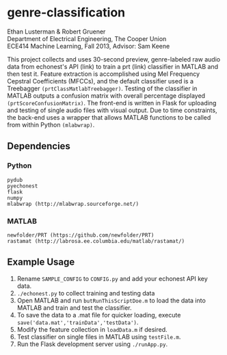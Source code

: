 # genre-classification

Ethan Lusterman & Robert Gruener  
Department of Electrical Engineering, The Cooper Union  
ECE414 Machine Learning, Fall 2013, Advisor: Sam Keene  

This project collects and uses 30-second preview, genre-labeled raw audio data from echonest's API (link) to train a prt (link) classifier in MATLAB and then test it. Feature extraction is accomplished using Mel Frequency Cepstral Coefficients (MFCCs), and the default classifier used is a Treebagger `(prtClassMatlabTreebagger)`. Testing of the classifier in MATLAB outputs a confusion matrix with overall percentage displayed `(prtScoreConfusionMatrix)`. The front-end is written in Flask for uploading and testing of single audio files with visual output. Due to time constraints, the back-end uses a wrapper that allows MATLAB functions to be called from within Python `(mlabwrap)`.

## Dependencies

### Python
```
pydub
pyechonest
flask
numpy
mlabwrap (http://mlabwrap.sourceforge.net/)
```

### MATLAB
```
newfolder/PRT (https://github.com/newfolder/PRT)
rastamat (http://labrosa.ee.columbia.edu/matlab/rastamat/)
```

## Example Usage

1. Rename `SAMPLE_CONFIG` to `CONFIG.py` and add your echonest API key data.
2. `./echonest.py` to collect training and testing data
3. Open MATLAB and run `butRunThisScriptDoe.m` to load the data into MATLAB and train and test the classifier.
4. To save the data to a .mat file for quicker loading, execute `save('data.mat','trainData','testData')`.
5. Modify the feature collection in `loadData.m` if desired.
6. Test classifier on single files in MATLAB using `testFile.m`.
7. Run the Flask development server using `./runApp.py`.
